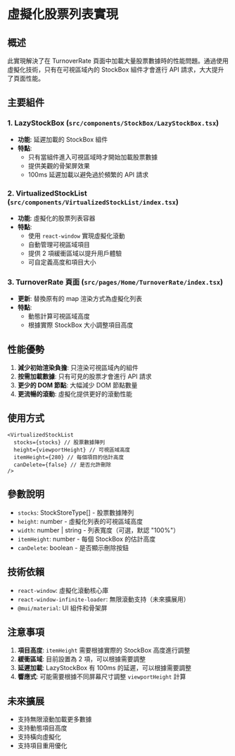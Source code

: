 # 虛擬化股票列表實現

## 概述

此實現解決了在 TurnoverRate 頁面中加載大量股票數據時的性能問題。通過使用虛擬化技術，只有在可視區域內的 StockBox 組件才會進行 API 請求，大大提升了頁面性能。

## 主要組件

### 1. LazyStockBox (`src/components/StockBox/LazyStockBox.tsx`)

- **功能**: 延遲加載的 StockBox 組件
- **特點**:
  - 只有當組件進入可視區域時才開始加載股票數據
  - 提供美觀的骨架屏效果
  - 100ms 延遲加載以避免過於頻繁的 API 請求

### 2. VirtualizedStockList (`src/components/VirtualizedStockList/index.tsx`)

- **功能**: 虛擬化的股票列表容器
- **特點**:
  - 使用 `react-window` 實現虛擬化滾動
  - 自動管理可視區域項目
  - 提供 2 項緩衝區域以提升用戶體驗
  - 可自定義高度和項目大小

### 3. TurnoverRate 頁面 (`src/pages/Home/TurnoverRate/index.tsx`)

- **更新**: 替換原有的 map 渲染方式為虛擬化列表
- **特點**:
  - 動態計算可視區域高度
  - 根據實際 StockBox 大小調整項目高度

## 性能優勢

1. **減少初始渲染負擔**: 只渲染可視區域內的組件
2. **按需加載數據**: 只有可見的股票才會進行 API 請求
3. **更少的 DOM 節點**: 大幅減少 DOM 節點數量
4. **更流暢的滾動**: 虛擬化提供更好的滾動性能

## 使用方式

```tsx
<VirtualizedStockList
  stocks={stocks} // 股票數據陣列
  height={viewportHeight} // 可視區域高度
  itemHeight={280} // 每個項目的估計高度
  canDelete={false} // 是否允許刪除
/>
```

## 參數說明

- `stocks`: StockStoreType[] - 股票數據陣列
- `height`: number - 虛擬化列表的可視區域高度
- `width`: number | string - 列表寬度（可選，默認 "100%"）
- `itemHeight`: number - 每個 StockBox 的估計高度
- `canDelete`: boolean - 是否顯示刪除按鈕

## 技術依賴

- `react-window`: 虛擬化滾動核心庫
- `react-window-infinite-loader`: 無限滾動支持（未來擴展用）
- `@mui/material`: UI 組件和骨架屏

## 注意事項

1. **項目高度**: `itemHeight` 需要根據實際的 StockBox 高度進行調整
2. **緩衝區域**: 目前設置為 2 項，可以根據需要調整
3. **延遲加載**: LazyStockBox 有 100ms 的延遲，可以根據需要調整
4. **響應式**: 可能需要根據不同屏幕尺寸調整 `viewportHeight` 計算

## 未來擴展

- 支持無限滾動加載更多數據
- 支持動態項目高度
- 支持橫向虛擬化
- 支持項目重用優化
